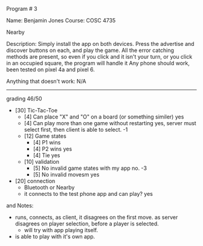 Program # 3

Name: Benjamin Jones
Course: COSC 4735

Nearby

Description: Simply install the app on both devices. Press the advertise and discover buttons
on each, and play the game. All the error catching methods are present, so even if you
click and it isn't your turn, or you click in an occupied square, the program will handle it
Any phone should work, been tested on pixel 4a and pixel 6.

Anything that doesn't work: N/A

---
grading 46/50<BR>
* [30] Tic-Tac-Toe
  * [4] Can place "X" and "O" on a board (or something similer) yes
  * [4] Can play more than one game without restarting yes, server must select first, then client is able to select. -1
  * [12] Game states
     * [4] P1 wins
     * [4] P2 wins yes
     * [4] Tie yes
   * [10] validation
     * [5] No invalid game states with my app no. -3
     * [5] No invalid movesm yes
* [20] connection
  * Bluetooth or Nearby
  * it connects to the test phone app and can play? yes

and Notes:<BR>
* runs, connects, as client, it disagrees on the first move.  as server disagrees on player selection, before a player is selected.
  * will try with app playing itself.
* is able to play with it's own app.
